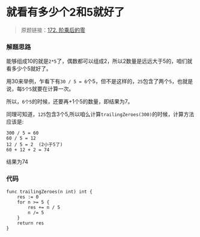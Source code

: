 # 就看有多少个2和5就好了
> 原题链接：[172. 阶乘后的零](https://leetcode-cn.com/problems/factorial-trailing-zeroes/)

### 解题思路
能够组成10的就是``2*5``了，偶数都可以组成2，所以2数量是远远大于5的，咱们就看多少个5就好了。

用30来举例，乍看下有``30 / 5 = 6``个5，但不是这样的，``25``包含了两个``5``，也就是说，每``5个5``就要在计算一次。

所以，``6个5``的时候，还要再+1个5的数量，即结果为7。

同理可知道，``125``包含3个5,所以咱么计算``trailingZeroes(300)``的时候，计算方法应该是:
```
300 / 5 = 60
60 / 5 = 12
12 / 5 = 2  (2小于5了)
60 + 12 + 2 = 74
```
结果为74
### 代码

```golang
func trailingZeroes(n int) int {
	res := 0
	for n >= 5 {
		res += n / 5
		n /= 5
	}
	return res
}

```